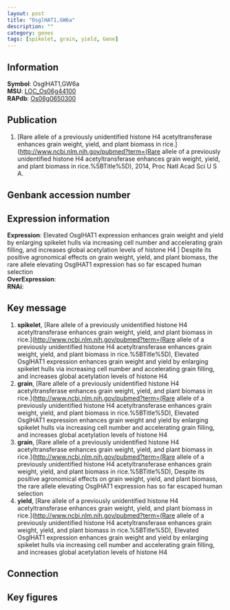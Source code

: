 ```yaml
---
layout: post
title: "OsglHAT1,GW6a"
description: ""
category: genes
tags: [spikelet, grain, yield, Gene]
---
```


## Information
__Symbol__: OsglHAT1,GW6a  
__MSU__: [LOC_Os06g44100](http://rice.plantbiology.msu.edu/cgi-bin/ORF_infopage.cgi?orf=LOC_Os06g44100)  
__RAPdb__: [Os06g0650300](http://rapdb.dna.affrc.go.jp/viewer/gbrowse_details/irgsp1?name=Os06g0650300)  

## Publication
1. [Rare allele of a previously unidentified histone H4 acetyltransferase enhances grain weight, yield, and plant biomass in rice.](http://www.ncbi.nlm.nih.gov/pubmed?term=(Rare allele of a previously unidentified histone H4 acetyltransferase enhances grain weight, yield, and plant biomass in rice.%5BTitle%5D), 2014, Proc Natl Acad Sci U S A.

## Genbank accession number

## Expression information
__Expression__: Elevated OsglHAT1 expression enhances grain weight and yield by enlarging spikelet hulls via increasing cell number and accelerating grain filling, and increases global acetylation levels of histone H4 |  Despite its positive agronomical effects on grain weight, yield, and plant biomass, the rare allele elevating OsglHAT1 expression has so far escaped human selection  
__OverExpression__:  
__RNAi__:  

## Key message
1. __spikelet__, [Rare allele of a previously unidentified histone H4 acetyltransferase enhances grain weight, yield, and plant biomass in rice.](http://www.ncbi.nlm.nih.gov/pubmed?term=(Rare allele of a previously unidentified histone H4 acetyltransferase enhances grain weight, yield, and plant biomass in rice.%5BTitle%5D),  Elevated OsglHAT1 expression enhances grain weight and yield by enlarging spikelet hulls via increasing cell number and accelerating grain filling, and increases global acetylation levels of histone H4
2. __grain__, [Rare allele of a previously unidentified histone H4 acetyltransferase enhances grain weight, yield, and plant biomass in rice.](http://www.ncbi.nlm.nih.gov/pubmed?term=(Rare allele of a previously unidentified histone H4 acetyltransferase enhances grain weight, yield, and plant biomass in rice.%5BTitle%5D),  Elevated OsglHAT1 expression enhances grain weight and yield by enlarging spikelet hulls via increasing cell number and accelerating grain filling, and increases global acetylation levels of histone H4
3. __grain__, [Rare allele of a previously unidentified histone H4 acetyltransferase enhances grain weight, yield, and plant biomass in rice.](http://www.ncbi.nlm.nih.gov/pubmed?term=(Rare allele of a previously unidentified histone H4 acetyltransferase enhances grain weight, yield, and plant biomass in rice.%5BTitle%5D),  Despite its positive agronomical effects on grain weight, yield, and plant biomass, the rare allele elevating OsglHAT1 expression has so far escaped human selection
4. __yield__, [Rare allele of a previously unidentified histone H4 acetyltransferase enhances grain weight, yield, and plant biomass in rice.](http://www.ncbi.nlm.nih.gov/pubmed?term=(Rare allele of a previously unidentified histone H4 acetyltransferase enhances grain weight, yield, and plant biomass in rice.%5BTitle%5D),  Elevated OsglHAT1 expression enhances grain weight and yield by enlarging spikelet hulls via increasing cell number and accelerating grain filling, and increases global acetylation levels of histone H4

## Connection

## Key figures


